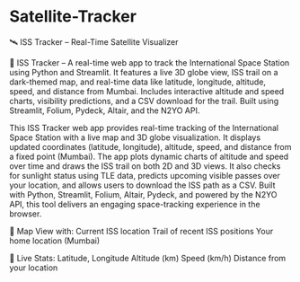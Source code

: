 # Satellite-Tracker
🛰️ ISS Tracker – Real-Time Satellite Visualizer

🚀 ISS Tracker – A real-time web app to track the International Space Station using Python and Streamlit. It features a live 3D globe view, ISS trail on a dark-themed map, and real-time data like latitude, longitude, altitude, speed, and distance from Mumbai. Includes interactive altitude and speed charts, visibility predictions, and a CSV download for the trail. Built using Streamlit, Folium, Pydeck, Altair, and the N2YO API.


This ISS Tracker web app provides real-time tracking of the International Space Station with a live map and 3D globe visualization. It displays updated coordinates (latitude, longitude), altitude, speed, and distance from a fixed point (Mumbai). The app plots dynamic charts of altitude and speed over time and draws the ISS trail on both 2D and 3D views. It also checks for sunlight status using TLE data, predicts upcoming visible passes over your location, and allows users to download the ISS path as a CSV. Built with Python, Streamlit, Folium, Altair, Pydeck, and powered by the N2YO API, this tool delivers an engaging space-tracking experience in the browser.

📍 Map View with:
Current ISS location
Trail of recent ISS positions
Your home location (Mumbai)

📏 Live Stats:
Latitude, Longitude
Altitude (km)
Speed (km/h)
Distance from your location
